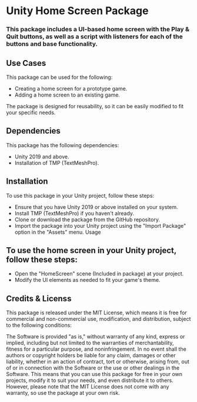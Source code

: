 # Unity Home Screen Package #
### This package includes a UI-based home screen with the Play & Quit buttons, as well as a script with listeners for each of the buttons and base functionality. ###

## Use Cases ##
This package can be used for the following:
* Creating a home screen for a prototype game.
* Adding a home screen to an existing game.

The package is designed for reusability, so it can be easily modified to fit your specific needs.

## Dependencies ## 
This package has the following dependencies:
* Unity 2019 and above.
* Installation of TMP (TextMeshPro).

## Installation ## 
To use this package in your Unity project, follow these steps:
* Ensure that you have Unity 2019 or above installed on your system.
* Install TMP (TextMeshPro) if you haven't already.
* Clone or download the package from the GitHub repository.
* Import the package into your Unity project using the "Import Package" option in the "Assets" menu.
Usage

## To use the home screen in your Unity project, follow these steps: ## 
* Open the "HomeScreen" scene (Included in package) at your project.
* Modify the UI elements as needed to fit your game's theme.

## Credits & Licenss ## 
This package is released under the MIT License, which means it is free for commercial and non-commercial use, modification, and distribution, subject to the following conditions:

The Software is provided "as is," without warranty of any kind, express or implied, including but not limited to the warranties of merchantability, fitness for a particular purpose, and noninfringement. In no event shall the authors or copyright holders be liable for any claim, damages or other liability, whether in an action of contract, tort or otherwise, arising from, out of or in connection with the Software or the use or other dealings in the Software.
This means that you can use this package for free in your own projects, modify it to suit your needs, and even distribute it to others. However, please note that the MIT License does not come with any warranty, so use the package at your own risk.
